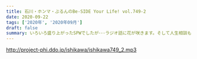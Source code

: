 ```yaml
---
title: 石川・ホンマ・ぶるんのBe-SIDE Your Life! vol.749-2
date: 2020-09-22
tags: ['2020年', '2020年09月']
draft: false
summary: いろいろ盛り上がったSPWでしたが･･･ラジオ話に花が咲きます。そして人生相談もやります！！
---
```


http://project-phi.ddo.jp/ishikawa/ishikawa749_2.mp3
